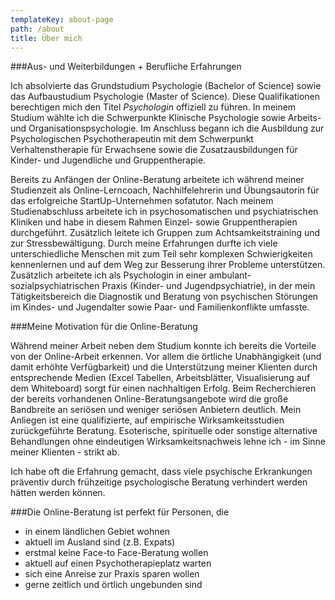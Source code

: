 ```yaml
---
templateKey: about-page
path: /about
title: Über mich
---
```

\###Aus- und Weiterbildungen + Berufliche Erfahrungen

Ich absolvierte das Grundstudium Psychologie (Bachelor of Science) sowie das Aufbaustudium Psychologie (Master of Science). Diese Qualifikationen berechtigen mich den Titel *Psychologin* offiziell zu führen. In meinem Studium wählte ich die Schwerpunkte Klinische Psychologie sowie Arbeits- und Organisationspsychologie. Im Anschluss begann ich die Ausbildung zur Psychologischen Psychotherapeutin mit dem Schwerpunkt Verhaltenstherapie für Erwachsene sowie die Zusatzausbildungen für Kinder- und Jugendliche und Gruppentherapie.

Bereits zu Anfängen der Online-Beratung arbeitete ich während meiner Studienzeit als Online-Lerncoach, Nachhilfelehrerin und Übungsautorin für das erfolgreiche StartUp-Unternehmen sofatutor. Nach meinem Studienabschluss arbeitete ich in psychosomatischen und psychiatrischen Kliniken und habe in diesem Rahmen Einzel- sowie Gruppentherapien durchgeführt. Zusätzlich leitete ich Gruppen zum Achtsamkeitstraining und zur Stressbewältigung. Durch meine Erfahrungen durfte ich viele unterschiedliche Menschen mit zum Teil sehr komplexen Schwierigkeiten kennenlernen und auf dem Weg zur Besserung ihrer Probleme unterstützen. Zusätzlich arbeitete ich als Psychologin in einer ambulant-sozialpsychiatrischen Praxis (Kinder- und Jugendpsychiatrie), in der mein Tätigkeitsbereich die Diagnostik und Beratung von psychischen Störungen im Kindes- und Jugendalter sowie Paar- und Familienkonflikte umfasste.

\###Meine Motivation für die Online-Beratung

Während meiner Arbeit neben dem Studium konnte ich bereits die Vorteile von der Online-Arbeit erkennen. Vor allem die örtliche Unabhängigkeit (und damit erhöhte Verfügbarkeit) und die Unterstützung meiner Klienten durch entsprechende Medien (Excel Tabellen, Arbeitsblätter, Visualisierung auf dem Whiteboard) sorgt für einen nachhaltigen Erfolg.
Beim Recherchieren der bereits vorhandenen Online-Beratungsangebote wird die große Bandbreite an seriösen und weniger seriösen Anbietern deutlich. Mein Anliegen ist eine qualifizierte, auf empirische Wirksamkeitsstudien zurückgeführte Beratung. Esoterische, spirituelle oder sonstige alternative Behandlungen ohne eindeutigen Wirksamkeitsnachweis lehne ich - im Sinne meiner Klienten - strikt ab.

Ich habe oft die Erfahrung gemacht, dass viele psychische Erkrankungen präventiv durch frühzeitige psychologische Beratung verhindert werden hätten werden können. 

\###Die Online-Beratung ist perfekt für Personen, die

* in einem ländlichen Gebiet wohnen
* aktuell im Ausland sind (z.B. Expats)
* erstmal keine Face-to Face-Beratung wollen
* aktuell auf einen Psychotherapieplatz warten
* sich eine Anreise zur Praxis sparen wollen
* gerne zeitlich und örtlich ungebunden sind
